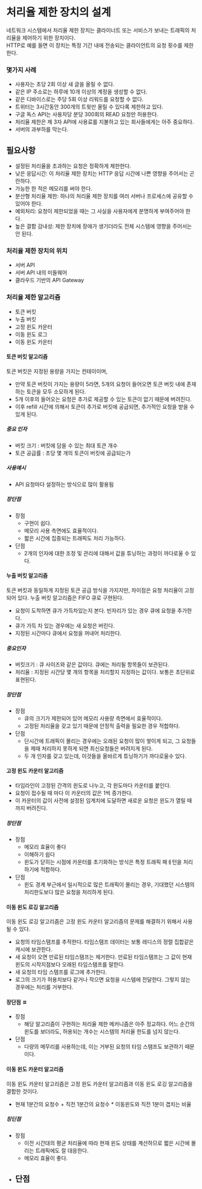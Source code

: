 # 처리율 제한 장치의 설계 

네트워크 시스템에서 처리율 제한 장치는 클라이너트 또는 서비스가 보내는 트래픽의 처리율을 제어하기 위한 장치이다.  
HTTP로 예를 들면 이 장치는 특정 기간 내에 전송되는 클라이언트의 요청 횟수를 제한한다.  

### 몇가지 사례 

- 사용자는 초당 2회 이상 새 글을 올릴 수 없다. 
- 같은 IP 주소로는 하루에 10개 이상의 계정을 생성할 수 없다. 
- 같은 디바이스로는 주당 5회 이상 리워드를 요청할 수 없다. 
- 트위터는 3시간동안 300개의 트윗만 올릴 수 있다록 제한하고 있다. 
- 구글 독스 API는 사용자당 분당 300회의 READ 요청만 허용한다.
- 처리율 제한은 제 3자 API에 사용료를 지불하고 있는 회사들에게는 아주 중요하다. 
- 서버의 과부하를 막는다. 

## 필요사항 

- 설정된 처리율을 초과하는 요청은 정확하게 제한한다. 
- 낮은 응답시간: 이 처리율 제한 장치는 HTTP 응답 시간에 나쁜 영향을 주어서는 곤란하다. 
- 가능한 한 적은 메모리를 써야 한다. 
- 분산형 처리율 제한: 하나의 처리율 제한 장치를 여러 서버나 프로세스에 공유할 수 있어야 한다. 
- 예외처리: 요청이 제한되었을 때는 그 사실을 사용자에게 분명하게 부여주어야 한다. 
- 높은 결함 감내성: 제한 장치에 장애가 생기더라도 전체 시스템에 영향을 주어서는 안 된다. 

### 처리율 제한 장치의 위치 

- 서버 API
- 서버 API 내의 미들웨어 
- 클라우드 기반의 API Gateway 


### 처리율 제한 알고리즘 

- 토큰 버킷
- 누출 버킷
- 고정 윈도 카운터
- 이동 윈도 로그
- 이동 윈도 카운터

#### 토큰 버킷 알고리즘 

토큰 버킷은 지정된 용량을 가지는 컨테이이며, 

- 만약 토큰 버킷이 가지는 용량이 5라면, 5개의 요청이 들어오면 토큰 버킷 내에 존재하는 토큰을 모두 소모하게 된다.  
- 5개 이후의 들어오는 요청은 추가로 제공할 수 있는 토큰이 없기 때문에 버려진다. 
- 이후 refill 시간에 의해서 토큰이 추가로 버킷에 공급되면, 추가적인 요청을 받을 수 있게 된다. 

##### 중요 인자 

- 버킷 크기 : 버킷에 담을 수 있는 최대 토큰 개수  
- 토큰 공급률 : 초당 몇 개의 토큰이 버킷에 공급되는가 

##### 사용예시

- API 요청마다 설정하는 방식으로 많이 활용됨 

##### 장단점 

- 장점
  - 구현이 쉽다. 
  - 메모리 사용 측면에도 효율적이다.
  - 짧은 시간에 집중되는 트래픽도 처리 가능하다. 
- 단점 
  - 2개의 인자에 대한 조정 및 관리에 대해서 값을 튜닝하는 과정이 까다로울 수 있다.  

#### 누출 버킷 알고리즘 

토큰 버킷과 동일하게 지정된 토큰 공급 방식을 가지지만, 차이점은 요청 처리율이 고정되어 있다. 
누출 버킷 알고리즘은 FIFO 큐로 구현된다. 

- 요청이 도착하면 큐가 가득차있는지 본다. 빈자리가 있는 경우 큐에 요청을 추가한다. 
- 큐가 가득 차 있는 경우에는 새 요청은 버린다. 
- 지정된 시간마다 큐에서 요청을 꺼내어 처리한다. 

##### 중요인자 

- 버킷크기 : 큐 사이즈와 같은 값이다. 큐에는 처리될 항목들이 보관된다. 
- 처리율 : 지정된 시간당 몇 개의 항목을 처리할지 지정하는 값이다. 보통은 초단위로 표현된다. 

##### 장단점 

- 장점
  - 큐의 크기가 제한되어 있어 메모리 사용량 측면에서 효율적이다. 
  - 고정된 처리율을 갖고 있기 때문에 안정적 출력을 필요한 경우 적합하다.
- 단점 
  - 단시간에 트래픽이 몰리는 경우에는 오래된 요청이 많이 쌓이게 되고, 그 요청들을 제때 처리하지 못하게 되면 최신요청들은 버려지게 된다. 
  - 두 개 인자를 갖고 있는데, 이것들을 올바르게 튜닝하기가 까다로울수 있다.

#### 고정 윈도 카운터 알고리즘 

- 타임라인이 고정된 간격의 윈도로 나누고, 각 윈도마다 카운터를 붙인다. 
- 요청이 접수될 때 마다 이 카운터의 값은 1씩 증가한다. 
- 이 카운터의 값이 사전에 설정된 임계치에 도달하면 새로운 요청은 윈도가 열릴 때까지 버려진다.

##### 장단점 

- 장점
  - 메모리 효율이 좋다
  - 이해하기 쉽다 
  - 윈도가 닫히는 시점에 카운터를 초기화하는 방식은 특정 트래픽 패ㅔ턴을 처리하기에 적합하다. 
- 단점
  - 윈도 경계 부근에서 일시적으로 많은 트래픽이 몰리는 경우, 기대했던 시스템의 처리한도보다 많은 요청을 처리하게 된다.   

#### 이동 윈도 로깅 알고리즘 

이동 윈도 로깅 알고리즘은 고정 윈도 카운터 알고리즘의 문제를 해결하기 위해서 사용될 수 있다. 

- 요청의 타임스탬프를 추적한다. 타임스탬프 데이터는 보통 레디스의 정렬 집합같은 캐시에 보관한다. 
- 새 요청이 오면 만료된 타임스탬프는 제거한다. 만료된 타임스탬프는 그 값이 현재 윈도의 시작지점보다 오래된 타임스탬프를 말한다. 
- 새 요청의 타임 스탬프를 로그에 추가한다. 
- 로그의 크기가 허용치보다 같거나 작으면 요청을 시스템에 전달한다. 그렇지 않는 경우에는 처리를 거부한다. 

#### 장단점 ㅍ

- 장점
  - 해당 알고리즘이 구현하는 처리율 제한 메커니즘은 아주 정교하다. 어느 순간의 윈도를 보더라도, 허용되는 개수는 시스템의 처리율 한도를 넘지 않는다. 
- 단점
  - 다량의 메무리를 사용하는데, 이는 거부된 요청의 타임 스탬프도 보관하기 때문이다. 

#### 이동 윈도 카운터 알고리즘 

이동 윈도 카운터 알고리즘은 고정 윈도 카운터 알고리즘과 이동 윈도 로깅 알고리즘을 결합한 것이다.  

- 현재 1분간의 요청수 + 직전 1분간의 요청수 * 이동윈도와 직전 1분이 겹치는 비율

##### 징딘점

- 장점
  - 이전 시간대의 평균 처리율에 따라 현재 윈도 상태를 계산하므로 짧은 시간에 몰리는 트래픽에도 잘 대응한다. 
  - 메모리 효율이 좋다. 
- 단점
  - 